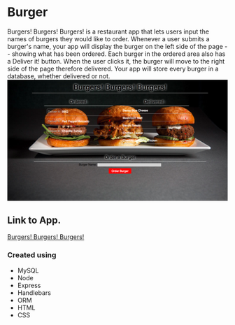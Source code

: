 # Burger
Burgers! Burgers! Burgers! is a restaurant app that lets users input the names of burgers they would like to order.  Whenever a user submits a burger's name, your app will display the burger on the left side of the page -- showing what has been ordered.  Each burger in the ordered area also has a Deliver it! button.  When the user clicks it, the burger will move to the right side of the page therefore delivered.  Your app will store every burger in a database, whether delivered or not.
![Screen Shot](/public/assets/images/Screenshot.png)



## Link to App.

[Burgers! Burgers! Burgers!](https://stormy-spire-92225.herokuapp.com/)


### Created using
- MySQL
- Node
- Express
- Handlebars
- ORM
- HTML
- CSS
